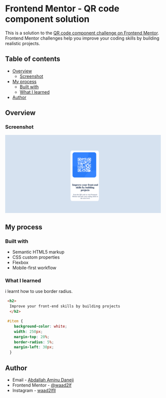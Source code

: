 # Frontend Mentor - QR code component solution

This is a solution to the [QR code component challenge on Frontend Mentor](https://www.frontendmentor.io/challenges/qr-code-component-iux_sIO_H). Frontend Mentor challenges help you improve your coding skills by building realistic projects. 

## Table of contents

- [Overview](#overview)
  - [Screenshot](#screenshot)
- [My process](#my-process)
  - [Built with](#built-with)
  - [What I learned](#what-i-learned)
- [Author](#author)

## Overview

### Screenshot

![](./images/Screenshot.png)

## My process

### Built with

- Semantic HTML5 markup
- CSS custom properties
- Flexbox
- Mobile-first workflow

### What I learned
i learnt how to use border radius.

```html
 <h2>
  Improve your front-end skills by building projects
  </h2>
```
```css
 #item {
    background-color: white;
    width: 250px;
    margin-top: 20%;
    border-radius: 5%;
    margin-left: 30px;
  }
```
## Author

- Email - [Abdallah Aminu Daneji](waad2lf@gmail.com)
- Frontend Mentor - [@waad2lf](https://www.frontendmentor.io/profile/@waad2lf)
- Instagram - [waad2lfll](https://www.Instagram.com/waad2lfll)
